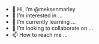 - 👋 Hi, I’m @meksenmarley
- 👀 I’m interested in ...
- 🌱 I’m currently learning ...
- 💞️ I’m looking to collaborate on ...
- 📫 How to reach me ...

<!---
meksenmarley/meksenmarley is a ✨ special ✨ repository because its `README.md` (this file) appears on your GitHub profile.
You can click the Preview link to take a look at your changes.
--->
